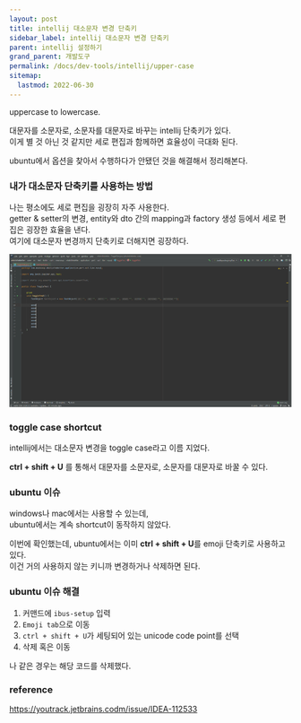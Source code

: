 ```yaml
---
layout: post
title: intellij 대소문자 변경 단축키
sidebar_label: intellij 대소문자 변경 단축키
parent: intellij 설정하기
grand_parent: 개발도구
permalink: /docs/dev-tools/intellij/upper-case
sitemap:
  lastmod: 2022-06-30
---
```


uppercase to lowercase.  

대문자를 소문자로, 소문자를 대문자로 바꾸는 intellij 단축키가 있다.  
이게 별 것 아닌 것 같지만 세로 편집과 함께하면 효율성이 극대화 된다.

ubuntu에서 옵션을 찾아서 수행하다가 안됐던 것을 해결해서 정리해본다.


### 내가 대소문자 단축키를 사용하는 방법

나는 평소에도 세로 편집을 굉장히 자주 사용한다.  
getter & setter의 변경, entity와 dto 간의 mapping과 factory 생성 등에서 세로 편집은 굉장한 효율을 낸다.  
여기에 대소문자 변경까지 단축키로 더해지면 굉장하다.

![usage](/images/post/dev-tools/intellij/toggle-case/usage.gif)


### toggle case shortcut

intellij에서는 대소문자 변경을 toggle case라고 이름 지었다.  

**ctrl + shift + U** 를 통해서 대문자를 소문자로, 소문자를 대문자로 바꿀 수 있다.


### ubuntu 이슈

windows나 mac에서는 사용할 수 있는데,  
ubuntu에서는 계속 shortcut이 동작하지 않았다.  

이번에 확인했는데, ubuntu에서는 이미 **ctrl + shift + U**를 emoji 단축키로 사용하고 있다.  
이건 거의 사용하지 않는 키니까 변경하거나 삭제하면 된다.


### ubuntu 이슈 해결

1. 커맨드에 `ibus-setup` 입력
2. `Emoji tab`으로 이동
3. `ctrl + shift + U`가 세팅되어 있는 unicode code point를 선택
4. 삭제 혹은 이동 

나 같은 경우는 해당 코드를 삭제했다.


### reference

https://youtrack.jetbrains.codm/issue/IDEA-112533